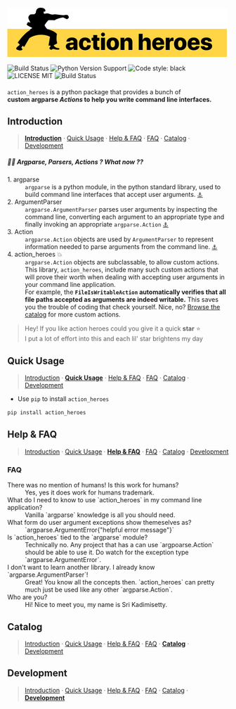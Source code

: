 [action_heroes_logo]: ./logo.svg
![Action Heroes Logo][action_heroes_logo]


![Build Status](https://camo.githubusercontent.com/550782da80dba216452e4f747237c0fee66e8510/68747470733a2f2f696d672e736869656c64732e696f2f636f766572616c6c732f636f766572616c6c732d636c69656e74732f636f766572616c6c732d707974686f6e2f6d61737465722e7376673f7374796c653d666c61742d737175617265)
![Python Version Support](https://camo.githubusercontent.com/718b0c250361d97af792b64d7499ea616a637acd/68747470733a2f2f696d672e736869656c64732e696f2f707970692f707976657273696f6e732f7079746573742d636f762e737667)
![Code style: black](https://img.shields.io/badge/code%20style-black-000000.svg)
![LICENSE MIT](https://img.shields.io/github/license/kadimisetty/vuri)
![Build Status](https://camo.githubusercontent.com/2dcdb388c206e4e3776ba9c61bbb1086160c3413/68747470733a2f2f7472617669732d63692e6f72672f736561746765656b2f66757a7a7977757a7a792e7376673f6272616e63683d6d6173746572)


####

`action_heroes` is a python package that provides a bunch of   
__custom argparse _Actions_ to help you write command line interfaces.__


## Introduction
> __[Introduction](#introduction)__ · [Quick Usage](#quick-usage) · [Help & FAQ](#help-and-faq) · [FAQ](#faq) · [Catalog](#catalog) · [Development](#development)

##### 🤷‍♂️ Argparse, Parsers, Actions ? What now ??

<dl>

<dt>1. argparse</dt>
<dd><code>argparse</code> is a python module, in the python standard library, used to build command line interfaces that accept user arguments.
<a href="https://docs.python.org/3/library/argparse.html">⚓︎</a>
</dd>

<dt>2. ArgumentParser</dt>
<dd><code>argparse.ArgumentParser</code> parses user arguments by inspecting the command line, converting each argument to an appropriate type and finally invoking an appropriate <code>argparse.Action</code>
<a href="https://docs.python.org/3/library/argparse.html#argparse.ArgumentParser">⚓︎</a>
</dd>


<dt>3. Action</dt>
<dd><code>argparse.Action</code> objects are used by <code>ArgumentParser</code> to represent information needed to parse arguments from the command line.
<a href="https://docs.python.org/3/library/argparse.html#action">⚓︎</a>
</dd>


<dt>4. action_heroes 💥</dt>
<dd><code>argparse.Action</code> objects are subclassable, to allow custom actions. This library, <code>action_heroes</code>, include many such custom actions that will prove their worth when dealing with accepting user arguments in your command line application.</dd>

<dd>For example, the <strong><code>FileIsWritableAction</code> automatically verifies that all file paths accepted as arguments are indeed writable.</strong> This saves you the trouble of coding that check yourself. Nice, no? <a href="#catalog">Browse the catalog</a> for more custom actions.</dd>

</dl>

> Hey! If you like action heroes could you give it a quick __star__ ⭐️   
> I put a lot of effort into this and each lil' star brightens my day


## Quick Usage
> [Introduction](#introduction) · __[Quick Usage](#quick-usage)__ · [Help & FAQ](#help-and-faq) · [FAQ](#faq) · [Catalog](#catalog) · [Development](#development)

- Use `pip` to install `action_heroes` 


```python
pip install action_heroes
```


## Help & FAQ
> [Introduction](#introduction) · [Quick Usage](#quick-usage) · __[Help & FAQ](#help-and-faq)__ · [FAQ](#faq) · [Catalog](#catalog) · [Development](#development)

### FAQ
<dl>
<dt>There was no mention of humans! Is this work for humans?</dt>
<dd>Yes, yes it does work for humans trademark.</dd>

<dt>What do I need to know to use `action_heroes` in my command line application?</dt>
<dd>Vanilla `argparse` knowledge is all you should need.</dd>

<dt>What form do user argument exceptions show themeselves as?</dt>
<dd>`argparse.ArgumentError{"helpful error message"}`</dd>

<dt>Is `action_heroes` tied to the `argparse` module?</dt>
<dd>Technically no. Any project that has a can use `argpoarse.Action` should be able to use it. Do watch for the exception type `argparse.ArgumentError`.</dd>

<dt>I don't want to learn another library. I already know `argparse.ArgumentParser`!</dt>
<dd>Great! You know all the concepts then. `action_heroes` can pretty much just be used like any other `argparse.Action`.</dd>

<dt>Who are you?</dt>
<dd>Hi! Nice to meet you, my name is Sri Kadimisetty.</dd>
</dl>


## Catalog
> [Introduction](#introduction) · [Quick Usage](#quick-usage) · [Help & FAQ](#help-and-faq) · [FAQ](#faq) · __[Catalog](#catalog)__ · [Development](#development)


## Development
> [Introduction](#introduction) · [Quick Usage](#quick-usage) · [Help & FAQ](#help-and-faq) · [FAQ](#faq) · [Catalog](#catalog) · __[Development](#development)__
